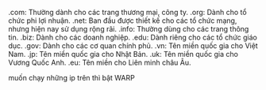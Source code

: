 .com: Thường dành cho các trang thương mại, công ty.
.org: Dành cho tổ chức phi lợi nhuận.
.net: Ban đầu được thiết kế cho các tổ chức mạng, nhưng hiện nay sử dụng rộng rãi.
.info: Thường dùng cho các trang thông tin.
.biz: Dành cho các doanh nghiệp.
.edu: Dành riêng cho các tổ chức giáo dục.
.gov: Dành cho các cơ quan chính phủ.
.vn: Tên miền quốc gia cho Việt Nam.
.jp: Tên miền quốc gia cho Nhật Bản.
.uk: Tên miền quốc gia cho Vương Quốc Anh.
.eu: Tên miền cho Liên minh châu Âu.

muốn chạy những ip trên thì bật WARP

